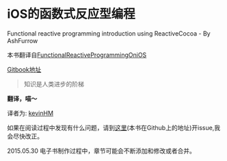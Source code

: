 iOS的函数式反应型编程
==
Functional reactive programming introduction using ReactiveCocoa - By AshFurrow

本书翻译自[FunctionalReactiveProgrammingOniOS](http://leanpub.com/iosfrp)

[Gitbook地址](https://www.gitbook.com/book/kevinhm/functionalreactivepragrammingonios/details)

>知识是人类进步的阶梯

**翻译，喵～**

译者为:
[kevinHM](https://github.com/KevinHM)

如果在阅读过程中发现有什么问题，请到[这里](https://github.com/KevinHM/FunctionalReactiveProgrammingOniOS)(本书在Github上的地址)开issue,我会尽快改正。

2015.05.30 电子书制作过程中，章节可能会不断添加和修改或者合并。
